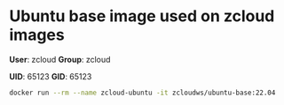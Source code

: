 # Ubuntu base image used on zcloud images

**User**: zcloud
**Group**: zcloud

**UID**: 65123
**GID**: 65123


```bash
docker run --rm --name zcloud-ubuntu -it zcloudws/ubuntu-base:22.04
```
